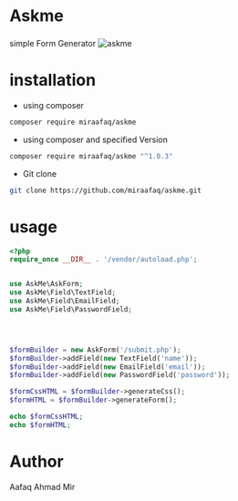 # Askme

### 
 simple Form Generator 
 ![askme](https://codejourney.in/App/Uploads/External/Images/askme.png)

# installation 
- using composer
 ```bash
composer require miraafaq/askme
```
- using composer and specified Version
 ```bash
composer require miraafaq/askme "^1.0.3"
```
  
- Git clone 
```bash
git clone https://github.com/miraafaq/askme.git
```
  

 # usage
 ```php
 <?php
require_once __DIR__ . '/vendor/autoload.php';


use AskMe\AskForm;
use AskMe\Field\TextField;
use AskMe\Field\EmailField;
use AskMe\Field\PasswordField;




$formBuilder = new AskForm('/submit.php');
$formBuilder->addField(new TextField('name'));
$formBuilder->addField(new EmailField('email'));
$formBuilder->addField(new PasswordField('password'));

$formCssHTML = $formBuilder->generateCss();
$formHTML = $formBuilder->generateForm();

echo $formCssHTML;
echo $formHTML;
```
# Author 
Aafaq Ahmad Mir
